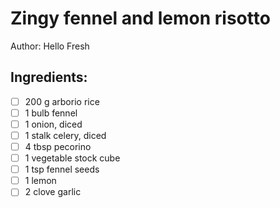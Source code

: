 # Zingy fennel and lemon risotto

Author: Hello Fresh

## Ingredients:
- [ ] 200 g arborio rice
- [ ] 1 bulb fennel
- [ ] 1 onion, diced
- [ ] 1 stalk celery, diced
- [ ] 4 tbsp pecorino
- [ ] 1 vegetable stock cube
- [ ] 1 tsp fennel seeds
- [ ] 1 lemon
- [ ] 2 clove garlic